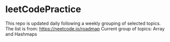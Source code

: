 # leetCodePractice



This repo is updated daily following a weekly grouping of selected topics.
The list is from: https://neetcode.io/roadmap
Current group of topics: Array and Hashmaps
